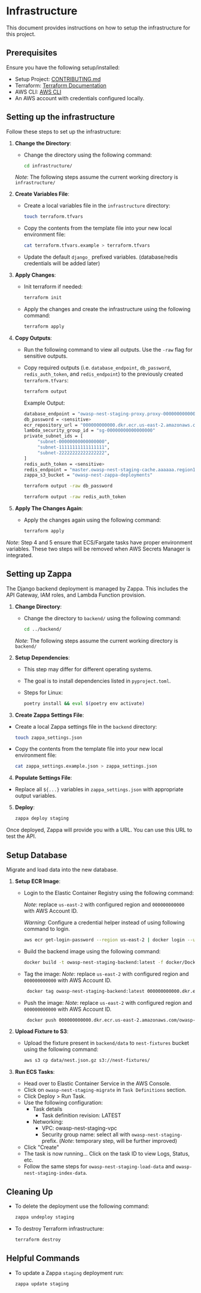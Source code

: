 # Infrastructure

This document provides instructions on how to setup the infrastructure for this project.

## Prerequisites

Ensure you have the following setup/installed:

- Setup Project: [CONTRIBUTING.md](https://github.com/OWASP/Nest/blob/main/CONTRIBUTING.md)
- Terraform: [Terraform Documentation](https://developer.hashicorp.com/terraform/docs)
- AWS CLI: [AWS CLI](https://docs.aws.amazon.com/cli/latest/userguide/getting-started-install.html)
- An AWS account with credentials configured locally.

## Setting up the infrastructure

Follow these steps to set up the infrastructure:

1. **Change the Directory**:

   - Change the directory using the following command:

     ```bash
     cd infrastructure/
     ```

    *Note*: The following steps assume the current working directory is `infrastructure/`

2. **Create Variables File**:

   - Create a local variables file in the `infrastructure` directory:

     ```bash
     touch terraform.tfvars
     ```

   - Copy the contents from the template file into your new local environment file:

     ```bash
     cat terraform.tfvars.example > terraform.tfvars
     ```

   - Update the default `django_` prefixed variables. (database/redis credentials will be added later)

3. **Apply Changes**:

   - Init terraform if needed:

     ```bash
     terraform init
     ```

   - Apply the changes and create the infrastructure using the following command:

     ```bash
     terraform apply
     ```

4. **Copy Outputs**:

   - Run the following command to view all outputs. Use the `-raw` flag for sensitive outputs.
   - Copy required outputs (i.e. `database_endpoint`, `db_password`, `redis_auth_token`, and `redis_endpoint`)
     to the previously created `terraform.tfvars`:

     ```bash
     terraform output
     ```

     Example Output:

     ```bash
     database_endpoint = "owasp-nest-staging-proxy.proxy-000000000000.us-east-2.rds.amazonaws.com"
     db_password = <sensitive>
     ecr_repository_url = "000000000000.dkr.ecr.us-east-2.amazonaws.com/owasp-nest-staging-backend"
     lambda_security_group_id = "sg-00000000000000000"
     private_subnet_ids = [
          "subnet-00000000000000000",
          "subnet-11111111111111111",
          "subnet-22222222222222222",
     ]
     redis_auth_token = <sensitive>
     redis_endpoint = "master.owasp-nest-staging-cache.aaaaaa.region1.cache.amazonaws.com"
     zappa_s3_bucket = "owasp-nest-zappa-deployments"
     ```

     ```bash
     terraform output -raw db_password
     ```

     ```bash
     terraform output -raw redis_auth_token
     ```

5. **Apply The Changes Again**:

   - Apply the changes again using the following command:

     ```bash
     terraform apply
     ```

*Note*: Step 4 and 5 ensure that ECS/Fargate tasks have proper environment variables.
These two steps will be removed when AWS Secrets Manager is integrated.

## Setting up Zappa

The Django backend deployment is managed by Zappa. This includes the API Gateway, IAM roles, and Lambda Function provision.

1. **Change Directory**:

   - Change the directory to `backend/` using the following command:

     ```bash
     cd ../backend/
     ```

    *Note*: The following steps assume the current working directory is `backend/`

2. **Setup Dependencies**:

   - This step may differ for different operating systems.
   - The goal is to install dependencies listed in `pyproject.toml`.
   - Steps for Linux:

     ```bash
     poetry install && eval $(poetry env activate)
     ```

3. **Create Zappa Settings File**:

- Create a local Zappa settings file in the `backend` directory:

     ```bash
     touch zappa_settings.json
     ```

- Copy the contents from the template file into your new local environment file:

     ```bash
     cat zappa_settings.example.json > zappa_settings.json
     ```

4. **Populate Settings File**:

- Replace all `${...}` variables in `zappa_settings.json` with appropriate output variables.

5. **Deploy**:

    ```bash
    zappa deploy staging
    ```

Once deployed, Zappa will provide you with a URL. You can use this URL to test the API.

## Setup Database

Migrate and load data into the new database.

1. **Setup ECR Image**:
   - Login to the Elastic Container Registry using the following command:

     *Note*: replace `us-east-2` with configured region and `000000000000` with AWS Account ID.

     *Warning*: Configure a credential helper instead of using following command to login.

     ```bash
     aws ecr get-login-password --region us-east-2 | docker login --username AWS --password-stdin 000000000000.dkr.ecr.us-east-2.amazonaws.com
     ```

   - Build the backend image using the following command:

     ```bash
     docker build -t owasp-nest-staging-backend:latest -f docker/Dockerfile .
     ```

   - Tag the image:
     *Note*: replace `us-east-2` with configured region and `000000000000` with AWS Account ID.

     ```bash
      docker tag owasp-nest-staging-backend:latest 000000000000.dkr.ecr.us-east-2.amazonaws.com/owasp-nest-staging-backend:latest
     ```

   - Push the image:
     *Note*: replace `us-east-2` with configured region and `000000000000` with AWS Account ID.

     ```bash
      docker push 000000000000.dkr.ecr.us-east-2.amazonaws.com/owasp-nest-staging-backend:latest
     ```

2. **Upload Fixture to S3**:
   - Upload the fixture present in `backend/data` to `nest-fixtures` bucket using the following command:

     ```bash
     aws s3 cp data/nest.json.gz s3://nest-fixtures/
     ```

3. **Run ECS Tasks**:
   - Head over to Elastic Container Service in the AWS Console.
   - Click on `owasp-nest-staging-migrate` in `Task Definitions` section.
   - Click Deploy > Run Task.
   - Use the following configuration:
      - Task details
         - Task definition revision: LATEST
      - Networking:
         - VPC: owasp-nest-staging-vpc
         - Security group name: select all with `owasp-nest-staging-` prefix.
            (*Note*: temporary step, will be further improved)
   - Click "Create"
   - The task is now running... Click on the task ID to view Logs, Status, etc.
   - Follow the same steps for `owasp-nest-staging-load-data` and `owasp-nest-staging-index-data`.

## Cleaning Up

- To delete the deployment use the following command:

  ```bash
  zappa undeploy staging
  ```

- To destroy Terraform infrastructure:

  ```bash
  terraform destroy
  ```

## Helpful Commands

- To update a Zappa `staging` deployment run:

  ```bash
  zappa update staging
  ```
